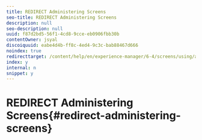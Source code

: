 ```yaml
---
title: REDIRECT Administering Screens
seo-title: REDIRECT Administering Screens
description: null
seo-description: null
uuid: f87d2bd5-56f1-4cd8-9cce-eb0906fbb30b
contentOwner: jsyal
discoiquuid: eabe4d4b-ff8c-4ed4-9c3c-bab88467d666
noindex: true
redirecttarget: /content/help/en/experience-manager/6-4/screens/using/administering-screens
index: y
internal: n
snippet: y
---
```


# REDIRECT Administering Screens{#redirect-administering-screens}

